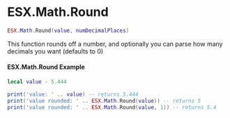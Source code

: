 # ESX.Math.Round

```lua
ESX.Math.Round(value, numDecimalPlaces)
```

This function rounds off a number, and optionally you can parse how many decimals you want (defaults to 0)

#### ESX.Math.Round Example

```lua
local value - 5.444

print('value: ' .. value) -- returns 5.444
print('value rounded: ' .. ESX.Math.Round(value)) -- returns 5
print('value rounded: ' .. ESX.Math.Round(value, 1)) -- returns 5.4
```
